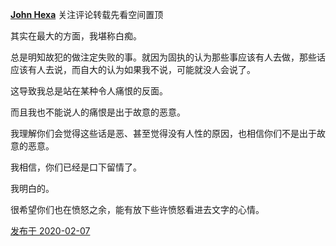 [**John Hexa**](https://www.zhihu.com/people/mcbig)
关注评论转载先看空间置顶
>
其实在最大的方面，我堪称白痴。  
>  
总是明知故犯的做注定失败的事。就因为固执的认为那些事应该有人去做，那些话应该有人去说，而自大的认为如果我不说，可能就没人会说了。  
  >
这导致我总是站在某种令人痛恨的反面。  
  >
而且我也不能说人的痛恨是出于故意的恶意。  
  >
我理解你们会觉得这些话是恶、甚至觉得没有人性的原因，也相信你们不是出于故意的恶意。  
  >
我相信，你们已经是口下留情了。  
  >
我明白的。  
  >
很希望你们也在愤怒之余，能有放下些许愤怒看进去文字的心情。

[发布于 2020-02-07](https://www.zhihu.com/pin/1209013232109117440)
  